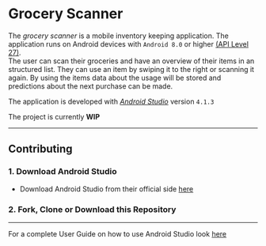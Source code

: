 # Grocery Scanner

The *grocery scanner* is a mobile inventory keeping application. The application runs on Android devices with `Android 8.0` or higher [(API Level 27)](https://developer.android.com/studio/releases/platforms).  
The user can scan their groceries and have an overview of their items in an structured list. They can use an item by swiping it to the right or scanning it again. By using the items data about the usage will be stored and predictions about the next purchase can be made.  

The application is developed with [*Android Studio*](https://developer.android.com/studio) version `4.1.3`

The project is currently __WIP__

---

## Contributing

### 1. Download Android Studio
- Download Android Studio from their official side [here](https://developer.android.com/studio) 

### 2. Fork, Clone or Download this Repository

---

For a complete User Guide on how to use Android Studio look [here](https://developer.android.com/studio/intro)